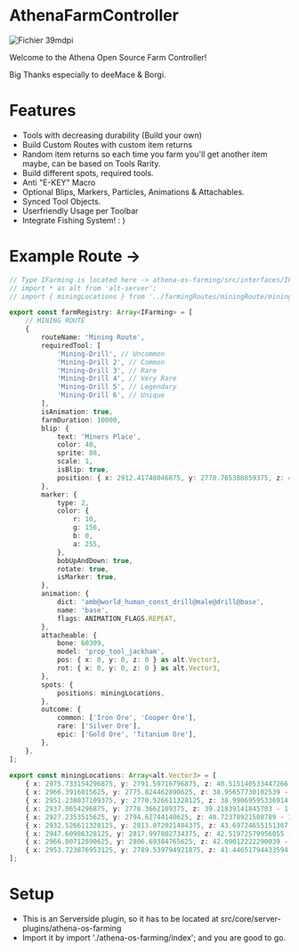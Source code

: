 # AthenaFarmController

![Fichier 39mdpi](https://user-images.githubusercontent.com/82890183/148942562-124cf72b-2aca-4a9d-9693-d6f5be7e35c0.png)

Welcome to the Athena Open Source Farm Controller!

Big Thanks especially to deeMace & Borgi.

# Features
- Tools with decreasing durability (Build your own)
- Build Custom Routes with custom item returns
- Random item returns so each time you farm you'll get another item maybe, can be based on Tools Rarity.
- Build different spots, required tools.
- Anti "E-KEY" Macro
- Optional Blips, Markers, Particles, Animations & Attachables.
- Synced Tool Objects.
- Userfriendly Usage per Toolbar
- Integrate Fishing System! : )

# Example Route ->
```typescript
// Type IFarming is located here -> athena-os-farming/src/interfaces/IFarming.ts
// import * as alt from 'alt-server';
// import { miningLocations } from '../farmingRoutes/miningRoute/miningLocations';

export const farmRegistry: Array<IFarming> = [
    // MINING ROUTE
    {
        routeName: 'Mining Route',
        requiredTool: [
            'Mining-Drill', // Uncommon
            'Mining-Drill 2', // Common
            'Mining-Drill 3', // Rare
            'Mining-Drill 4', // Very Rare
            'Mining-Drill 5', // Legendary
            'Mining-Drill 6', // Unique
        ],
        isAnimation: true,
        farmDuration: 10000,
        blip: {
            text: 'Miners Place',
            color: 40,
            sprite: 88,
            scale: 1,
            isBlip: true,
            position: { x: 2912.41748046875, y: 2778.765380859375, z: 44.96366882324219 - 1 } as alt.Vector3,
        },
        marker: {
            type: 2,
            color: {
                r: 10,
                g: 156,
                b: 0,
                a: 255,
            },
            bobUpAndDown: true,
            rotate: true,
            isMarker: true,
        },
        animation: {
            dict: 'amb@world_human_const_drill@male@drill@base',
            name: 'base',
            flags: ANIMATION_FLAGS.REPEAT,
        },
        attacheable: {
            bone: 60309,
            model: 'prop_tool_jackham',
            pos: { x: 0, y: 0, z: 0 } as alt.Vector3,
            rot: { x: 0, y: 0, z: 0 } as alt.Vector3,
        },
        spots: {
            positions: miningLocations,
        },
        outcome: {
            common: ['Iron Ore', 'Cooper Ore'],
            rare: ['Silver Ore'],
            epic: ['Gold Ore', 'Titanium Ore'],
        },
    },
];
    
export const miningLocations: Array<alt.Vector3> = [
    { x: 2975.733154296875, y: 2791.59716796875, z: 40.515140533447266 - 1 } as alt.Vector3,
    { x: 2966.3916015625, y: 2775.824462890625, z: 38.95657730102539 - 1 } as alt.Vector3,
    { x: 2951.238037109375, y: 2770.526611328125, z: 38.99069595336914 - 1 } as alt.Vector3,
    { x: 2937.0654296875, y: 2778.3662109375, z: 39.21839141845703 - 1 } as alt.Vector3,
    { x: 2927.2353515625, y: 2794.62744140625, z: 40.72378921508789 - 1 } as alt.Vector3,
    { x: 2932.526611328125, y: 2813.072021484375, z: 43.69724655151367 - 1 } as alt.Vector3,
    { x: 2947.60986328125, y: 2817.997802734375, z: 42.51972579956055 - 1 } as alt.Vector3,
    { x: 2966.80712890625, y: 2806.69384765625, z: 42.09012222290039 - 1 } as alt.Vector3,
    { x: 2953.723876953125, y: 2789.539794921875, z: 41.44651794433594 - 1 } as alt.Vector3,
];
```

# Setup
- This is an Serverside plugin, so it has to be located at src/core/server-plugins/athena-os-farming
- Import it by import './athena-os-farming/index'; and you are good to go.
